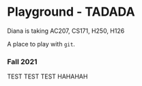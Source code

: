 # Playground - TADADA

Diana is taking AC207, CS171, H250, H126

A place to play with `git`.

### Fall 2021


TEST TEST TEST HAHAHAH

